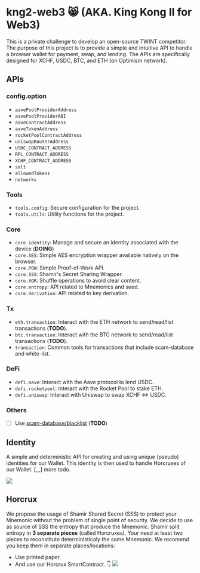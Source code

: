 # kng2-web3 😸 (AKA. King Kong II for Web3)
This is a private challenge to develop an open-source TWINT competitor.
The purpose of this project is to provide a simple and intuitive API to handle a browser wallet for payment, swap, and lending. The APIs are specifically designed for XCHF, USDC, BTC, and ETH (on Optimism network).

## APIs
### config.option
* `aavePoolProviderAddress`
* `aavePoolProviderABI`
* `aaveContractAddress`
* `aaveTokenAddress`
* `rocketPoolContractAddress`
* `uniswapRouterAddress` 
* `USDC_CONTRACT_ADDRESS`
* `RPL_CONTRACT_ADDRESS`
* `XCHF_CONTRACT_ADDRESS`
* `salt`
* `allowedTokens`
* `networks`

### Tools
- `tools.config`: Secure configuration for the project.
- `tools.utils`: Utility functions for the project.

### Core
- `core.identity`: Manage and secure an identity associated with the device (**DOING**)
- `core.AES`: Simple AES encryption wrapper available natively on the browser.
- `core.POW`: Simple Proof-of-Work API.
- `core.SSS`: Shamir's Secret Sharing Wrapper.
- `core.XOR`: Shuffle operations to avoid clear content.
- `core.entropy`: API related to Mnemonics and seed.
- `core.derivation`: API related to key derivation.

### Tx
- `eth.transaction`: Interact with the ETH network to send/read/list transactions (**TODO**).
- `btc.transaction`: Interact with the BTC network to send/read/list transactions (**TODO**).
- `transaction`: Common tools for transactions that include scam-database and white-list.

### DeFi
- `defi.aave`: Interact with the Aave protocol to lend USDC.
- `defi.rocketpool`: Interact with the Rocket Pool to stake ETH.
- `defi.uniswap`: Interact with Uniswap to swap XCHF <=> USDC.

### Others
- [ ] Use [scam-database/blacklist](https://github.com/scamsniffer/scam-database/tree/main/blacklist) (**TODO**)


## Identity
A simple and deterministic API for creating and using unique (pseudo) identities for our Wallet. This identity is then used to handle Horcruxes of our Wallet.
[,,,] more todo.

[![](https://mermaid.ink/img/pako:eNqdV_uP4jYQ_lesnE5ieyzN-4F0lbqP01Vd9SqxbX84TieTOGAREuo4u0tX-793nAfEzgNaI0HMfDOe-TyecV61MIuINtdyjjm5o3jN8O76yVymCMbXH76h6-ufUE5CRvgc4YJvJkVOWIp3ZLrHef6csegKfWwgstpisfgxRXO02OAdZWhRQsSMkQpYAQR0R18Iq_6sLI38uy9WCQ1_JYd5_YhoRFJO-QHlGzypkFeVWmmh1NpkLGTFC6xXSY5Wqgh51jh1ArYElSjNOEGMrjccZXElgvDEL16Tr2BxSw7f0EdU0JSbjjs5mroSFupABNGDTL4iZVRKbVYbrR5RY6clOqKFvOFpfnw6-lBuYkGjk-bRmNDE34Hak-xIeI-snJYCcAs2__PPE7D7oSdb_vjlrlJ7k8npce4CXuj3HmZaf1aY37_8NSKVgxTgk2COHF3XdzkCnrNn-DbKaRvfDbw2_wE0ZIbfqozQptqOsB2mEZzBVyFaanxDdmSpzeExIjEuEr7Upi3Rn5hRvEpILjCvlbmltsLhds2yIo0q1ecN5aRWFPI9ozvMDrdZkrEK8e7-9v7206cWBrYlSyMFFcOI2pY4YZzKoE2eTHx9Kih5P0WBOzM929EDX7eC91ddJ24gDwhT9E0bDLhC3x_UPzrYa8E9GrBmjhnYhuG5ticZaHzv1ffPO1AH8EheeJsjwzIsXe9zVEVCzuim0eORAmTr1SSYiYwrhwGsDs7aDiY0Je31rHJI68kOyVLIxPRmux5PkBOgkxurklejFgeWp9_ddMRmLcYwpNUxY9nzhuBoNII4S_kn6CjJoUIslxAVI6si3ECHgBMJ8yl6IizCKZ4icVoSRX1B_6lPmOHuX9r04RVJbpSj9I744tOCpdA0R2gqxWWoQ0SESZHDzo8w2SDaZjqE1fXhgabb8U2nPCHDu06iNXm4LHIcQrdrO1UeXSeYuaZruL5p2tYUwdTzXMdyLcP0xXnyZoFuBK7u-bYlnafK3DCTpVw5GqsEvFQxD3Lerxk5tPOWrlOcDBNQyR9Hj0aVGtkLeDtaRI-43iL3v5kqzZ5hIsmy_RmIuMJ0POsmVgmTA4UEdXCkYM5vDX3CnGZpd03XdfuRyrK2-Eg16O-CpCH5rditJItqx4Ni1bUHdRVPDN0UvQq-TMeZIn1mB1JSJnzRp3tmAfNElC01A47zbTd-x7LjVajC5OB9HOhRpGAE5w_iEjriWoO7AHKH2XZkCxvYl4LncDG7AHkL9-qtuKDIfc8yXEvdcPJ4GTUtsEzQKg69OG4h14y2u0cieFKKQZSlPaZGkaqHCi5klHejiGMfhgqTs5FIm5tF-KAUMhlRFoGRLSDQQJlCkeOYMFSQWus6qDCBC7tADV1xYpokj4c90YcKYQMwhlpcAzBP9dHS7fO3yEbPOukZ5klv8PLX6NktPc-9fD3npHf9H5ZzWzfMyxfzWk76_uBqQg3eJd7gRaLYR_D2dB9RaIfaPMZJTqYavGhmi0MaanPOCtKA6hf9GvX2LwDosTY)](https://mermaid-js.github.io/mermaid-live-editor/edit/#pako:eNqdV_uP4jYQ_lesnE5ieyzN-4F0lbqP01Vd9SqxbX84TieTOGAREuo4u0tX-793nAfEzgNaI0HMfDOe-TyecV61MIuINtdyjjm5o3jN8O76yVymCMbXH76h6-ufUE5CRvgc4YJvJkVOWIp3ZLrHef6csegKfWwgstpisfgxRXO02OAdZWhRQsSMkQpYAQR0R18Iq_6sLI38uy9WCQ1_JYd5_YhoRFJO-QHlGzypkFeVWmmh1NpkLGTFC6xXSY5Wqgh51jh1ArYElSjNOEGMrjccZXElgvDEL16Tr2BxSw7f0EdU0JSbjjs5mroSFupABNGDTL4iZVRKbVYbrR5RY6clOqKFvOFpfnw6-lBuYkGjk-bRmNDE34Hak-xIeI-snJYCcAs2__PPE7D7oSdb_vjlrlJ7k8npce4CXuj3HmZaf1aY37_8NSKVgxTgk2COHF3XdzkCnrNn-DbKaRvfDbw2_wE0ZIbfqozQptqOsB2mEZzBVyFaanxDdmSpzeExIjEuEr7Upi3Rn5hRvEpILjCvlbmltsLhds2yIo0q1ecN5aRWFPI9ozvMDrdZkrEK8e7-9v7206cWBrYlSyMFFcOI2pY4YZzKoE2eTHx9Kih5P0WBOzM929EDX7eC91ddJ24gDwhT9E0bDLhC3x_UPzrYa8E9GrBmjhnYhuG5ticZaHzv1ffPO1AH8EheeJsjwzIsXe9zVEVCzuim0eORAmTr1SSYiYwrhwGsDs7aDiY0Je31rHJI68kOyVLIxPRmux5PkBOgkxurklejFgeWp9_ddMRmLcYwpNUxY9nzhuBoNII4S_kn6CjJoUIslxAVI6si3ECHgBMJ8yl6IizCKZ4icVoSRX1B_6lPmOHuX9r04RVJbpSj9I744tOCpdA0R2gqxWWoQ0SESZHDzo8w2SDaZjqE1fXhgabb8U2nPCHDu06iNXm4LHIcQrdrO1UeXSeYuaZruL5p2tYUwdTzXMdyLcP0xXnyZoFuBK7u-bYlnafK3DCTpVw5GqsEvFQxD3Lerxk5tPOWrlOcDBNQyR9Hj0aVGtkLeDtaRI-43iL3v5kqzZ5hIsmy_RmIuMJ0POsmVgmTA4UEdXCkYM5vDX3CnGZpd03XdfuRyrK2-Eg16O-CpCH5rditJItqx4Ni1bUHdRVPDN0UvQq-TMeZIn1mB1JSJnzRp3tmAfNElC01A47zbTd-x7LjVajC5OB9HOhRpGAE5w_iEjriWoO7AHKH2XZkCxvYl4LncDG7AHkL9-qtuKDIfc8yXEvdcPJ4GTUtsEzQKg69OG4h14y2u0cieFKKQZSlPaZGkaqHCi5klHejiGMfhgqTs5FIm5tF-KAUMhlRFoGRLSDQQJlCkeOYMFSQWus6qDCBC7tADV1xYpokj4c90YcKYQMwhlpcAzBP9dHS7fO3yEbPOukZ5klv8PLX6NktPc-9fD3npHf9H5ZzWzfMyxfzWk76_uBqQg3eJd7gRaLYR_D2dB9RaIfaPMZJTqYavGhmi0MaanPOCtKA6hf9GvX2LwDosTY)

## Horcrux
We propose the usage of Shamir Shared Secret (SSS) to protect your Mnemonic without the problem of single point of security. We decide to use as source of SSS the entropy that produce the Mnemonic. Shamir split entropy in **3 separate pieces** (called Horcruxes). Your need at least two pieces to reconstitute deterministicaly the same Mnemonic. We recomend you keep them in separate places/locations:

* Use printed paper.
* And use our Horcrux SmartContract. 👇
[![](https://mermaid.ink/img/pako:eNqdl1lv2zgQgP-KoKKAs3BU3YeB9iEXCmyw-xBjUaDuAyWNbNY6XIpK4wb970vqiEXqsHdpwLA835wkh9SrGhUxqCu1pIjCHUZbgrLrZ3OTb3KFjV1BIlK9fMiV6-tPyufmSYsIMHqhadqVslIOpKAQUYiVcocIMLZIlKcdyjBpjByqMMXRn3CcMVLSgqAtKHtGdc7rmEb5V0UajQIfX__4VrvhBuErM_dtpTyjtIIRhsCPChNYtV47cft3i3xnufUCzKqSKiEokB3olNLJdw_o_cmZ-_XnL9r6S2u5FXxUKpxT03EXdchXJ-0O56o8_Ebym5eq-YljyCmmx0VVAslRBldCtQnEAFldvbHi9sSXFJcFu1LyIo9gSojjk2DfznwzDStWKhQLWbeik0ZDtrm2qapLNQOSIRyz5frK_9yodAcZbNQV-xlDgqqUbtRlT_QPIhiFKZSceW0MbdQQRfstKao8blR_7jCFVpHLDwRniBxvi7QgDfHu_vb-9uGhx5QQFXksUQkbcd8SBUKxCO3KdOHrS8XQ9fdLJXA107MdPfB1K3h_NQzipiAxEEnftJkBl-v7k_pvAY5acN8MWJpjBrZheK7tCQa62Ef1_fMBtAms4YX2a2RYhqXrY4HKpM6GaYxEJIFkGy4CzdHbYbCqTj71A0xxDn1_Vj0Ef2JAopStxPxmv51fICdgsDbCuq5GKw4sT7-7GYjNVozYELwjQoqfO7aRZjNIipw-sEacHhtis2FZEQiraAdUyUr-vFSegcQoR0uF75ZUUn_Cv9odZriHl375UAjpjbSV3oHPPz0sZ-fLTJlqcZ3qVCGilHVcIDOV7Ii-mUHB2v7wiPP9_KRjmsL0rEO8hcfLMkcRa3H9oOqt6wSaa7qG65umbS0V9uh5rmO5lmH6fD95WqAbgat7vm0J-6kxN13JWi5tjTBlUcrMo7jutwSO_XWLtzlKpwvQyNezW6NZGsULi3a2ib5xo03uf1eqNnumEmlRHM4gObvWDCIbLqwaExNlC9RBscScnxr8jCgu8qFP13XHScmtzT9CD_pRATuk_6qyULAon3isWQ3tsb6KFoZu8rOKfZmOs1R0zQ6ERZnSpzHdMw7MU6Fs4TCgqNwP83csOwkjGROT91Ggx7HE8Jo_4u2OzoTWcRcgd4jsZ6aww_6uaMmuYxeQt-xevOcXFPHcswzXkicc1peVpgeLBQqTyEuSHrkluH96pLxOUjOIi3zE1CwpRyhxEcF0mEWS-GzImLgaQZjcIkZHqZGJRN0EZqYA2AFKpBI5jsmGDMm9bkBFKSpLTk1dcRKcpuvjAfSpRtgBxtQR1wHmqT9aun3-FtnpWSc9wzzpTV7-Oj27p-e5l_tzTnrX_8Gd27thXu7M6wXp-5PeuBp7YeIvEtUhZm8_9zFmx6G6SlBawlJFFS2ejnmkriipoIPad-KW-v0vOLNqxg)](https://mermaid-js.github.io/mermaid-live-editor/edit/#pako:eNqdl1lv2zgQgP-KoKKAs3BU3YeB9iEXCmyw-xBjUaDuAyWNbNY6XIpK4wb970vqiEXqsHdpwLA835wkh9SrGhUxqCu1pIjCHUZbgrLrZ3OTb3KFjV1BIlK9fMiV6-tPyufmSYsIMHqhadqVslIOpKAQUYiVcocIMLZIlKcdyjBpjByqMMXRn3CcMVLSgqAtKHtGdc7rmEb5V0UajQIfX__4VrvhBuErM_dtpTyjtIIRhsCPChNYtV47cft3i3xnufUCzKqSKiEokB3olNLJdw_o_cmZ-_XnL9r6S2u5FXxUKpxT03EXdchXJ-0O56o8_Ebym5eq-YljyCmmx0VVAslRBldCtQnEAFldvbHi9sSXFJcFu1LyIo9gSojjk2DfznwzDStWKhQLWbeik0ZDtrm2qapLNQOSIRyz5frK_9yodAcZbNQV-xlDgqqUbtRlT_QPIhiFKZSceW0MbdQQRfstKao8blR_7jCFVpHLDwRniBxvi7QgDfHu_vb-9uGhx5QQFXksUQkbcd8SBUKxCO3KdOHrS8XQ9fdLJXA107MdPfB1K3h_NQzipiAxEEnftJkBl-v7k_pvAY5acN8MWJpjBrZheK7tCQa62Ef1_fMBtAms4YX2a2RYhqXrY4HKpM6GaYxEJIFkGy4CzdHbYbCqTj71A0xxDn1_Vj0Ef2JAopStxPxmv51fICdgsDbCuq5GKw4sT7-7GYjNVozYELwjQoqfO7aRZjNIipw-sEacHhtis2FZEQiraAdUyUr-vFSegcQoR0uF75ZUUn_Cv9odZriHl375UAjpjbSV3oHPPz0sZ-fLTJlqcZ3qVCGilHVcIDOV7Ii-mUHB2v7wiPP9_KRjmsL0rEO8hcfLMkcRa3H9oOqt6wSaa7qG65umbS0V9uh5rmO5lmH6fD95WqAbgat7vm0J-6kxN13JWi5tjTBlUcrMo7jutwSO_XWLtzlKpwvQyNezW6NZGsULi3a2ib5xo03uf1eqNnumEmlRHM4gObvWDCIbLqwaExNlC9RBscScnxr8jCgu8qFP13XHScmtzT9CD_pRATuk_6qyULAon3isWQ3tsb6KFoZu8rOKfZmOs1R0zQ6ERZnSpzHdMw7MU6Fs4TCgqNwP83csOwkjGROT91Ggx7HE8Jo_4u2OzoTWcRcgd4jsZ6aww_6uaMmuYxeQt-xevOcXFPHcswzXkicc1peVpgeLBQqTyEuSHrkluH96pLxOUjOIi3zE1CwpRyhxEcF0mEWS-GzImLgaQZjcIkZHqZGJRN0EZqYA2AFKpBI5jsmGDMm9bkBFKSpLTk1dcRKcpuvjAfSpRtgBxtQR1wHmqT9aun3-FtnpWSc9wzzpTV7-Oj27p-e5l_tzTnrX_8Gd27thXu7M6wXp-5PeuBp7YeIvEtUhZm8_9zFmx6G6SlBawlJFFS2ejnmkriipoIPad-KW-v0vOLNqxg)